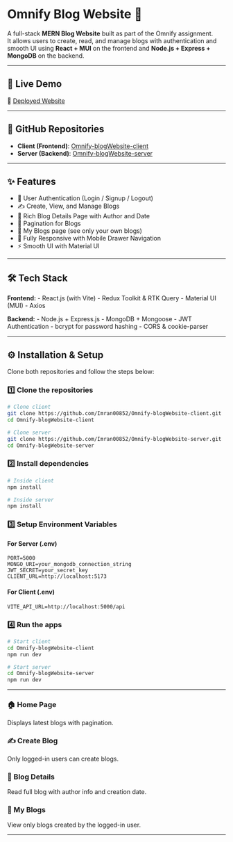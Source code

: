 # Omnify Blog Website 📝

A full-stack **MERN Blog Website** built as part of the Omnify
assignment.\
It allows users to create, read, and manage blogs with authentication
and smooth UI using **React + MUI** on the frontend and **Node.js +
Express + MongoDB** on the backend.

---

## 🚀 Live Demo

🔗 [Deployed Website](https://omnify-blog-website-client.vercel.app/)

---

## 📂 GitHub Repositories

- **Client (Frontend)**:
  [Omnify-blogWebsite-client](https://github.com/Imran00852/Omnify-blogWebsite-client)
- **Server (Backend)**:
  [Omnify-blogWebsite-server](https://github.com/Imran00852/Omnify-blogWebsite-server)

---

## ✨ Features

- 🔐 User Authentication (Login / Signup / Logout)
- ✍️ Create, View, and Manage Blogs
- 📝 Rich Blog Details Page with Author and Date
- 📑 Pagination for Blogs
- 👤 My Blogs page (see only your own blogs)
- 📱 Fully Responsive with Mobile Drawer Navigation
- ⚡ Smooth UI with Material UI

---

## 🛠️ Tech Stack

**Frontend:** - React.js (with Vite) - Redux Toolkit & RTK Query -
Material UI (MUI) - Axios

**Backend:** - Node.js + Express.js - MongoDB + Mongoose - JWT
Authentication - bcrypt for password hashing - CORS & cookie-parser

---

## ⚙️ Installation & Setup

Clone both repositories and follow the steps below:

### 1️⃣ Clone the repositories

```bash
# Clone client
git clone https://github.com/Imran00852/Omnify-blogWebsite-client.git
cd Omnify-blogWebsite-client

# Clone server
git clone https://github.com/Imran00852/Omnify-blogWebsite-server.git
cd Omnify-blogWebsite-server
```

### 2️⃣ Install dependencies

```bash
# Inside client
npm install

# Inside server
npm install
```

### 3️⃣ Setup Environment Variables

#### For **Server (.env)**

    PORT=5000
    MONGO_URI=your_mongodb_connection_string
    JWT_SECRET=your_secret_key
    CLIENT_URL=http://localhost:5173

#### For **Client (.env)**

    VITE_API_URL=http://localhost:5000/api

### 4️⃣ Run the apps

```bash
# Start client
cd Omnify-blogWebsite-client
npm run dev

# Start server
cd Omnify-blogWebsite-server
npm run dev
```

---

### 🏠 Home Page

Displays latest blogs with pagination.

### ✍️ Create Blog

Only logged-in users can create blogs.

### 📖 Blog Details

Read full blog with author info and creation date.

### 👤 My Blogs

View only blogs created by the logged-in user.

---
